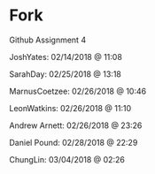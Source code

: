 # Fork
Github Assignment 4

JoshYates: 02/14/2018 @ 11:08

SarahDay: 02/25/2018 @ 13:18

MarnusCoetzee: 02/26/2018 @ 10:46

LeonWatkins: 02/26/2018 @ 11:10

Andrew Arnett: 02/26/2018 @ 23:26

Daniel Pound: 02/28/2018 @ 22:29

ChungLin: 03/04/2018 @ 02:26